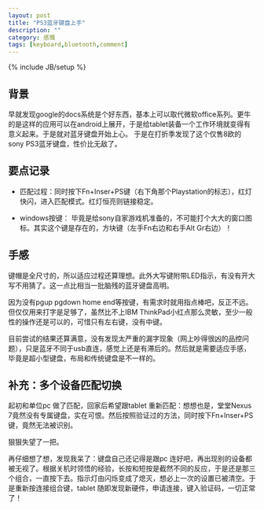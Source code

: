 ```yaml
---
layout: post
title: "PS3蓝牙键盘上手"
description: ""
category: 感慨
tags: [keyboard,bluetooth,comment]
---
```

{% include JB/setup %}

## 背景

  早就发现google的docs系统是个好东西，基本上可以取代微软office系列。更牛的是这样的应用可以在android上展开，于是给tablet装备一个工作环境就变得有意义起来。于是就对蓝牙键盘开始上心。
  于是在打折季发现了这个仅售8欧的sony PS3蓝牙键盘，性价比无敌了。

## 要点记录

* 匹配过程：同时按下Fn+Inser+PS键（右下角那个Playstation的标志），红灯快闪，进入匹配模式。红灯恒亮则链接稳定。

* windows按键： 毕竟是给sony自家游戏机准备的，不可能打个大大的窗口图标。其实这个键是存在的，方块键（左手Fn右边和右手Alt Gr右边）！

## 手感

  键帽是全尺寸的，所以适应过程还算理想。此外大写键附带LED指示，有没有开大写不用猜了。这一点比相当一批脑残的蓝牙键盘高明。
  
  因为没有pgup pgdown home end等按键，有需求时就用指点棒吧，反正不远。 但仅仅用来打字是足够了，虽然比不上IBM ThinkPad小红点那么灵敏，至少一般性的操作还是可以的，可惜只有左右键，没有中键。
  
  目前尝试的结果还算满意，没有发现太严重的漏字现象（网上吵得很凶的品控问题），只是蓝牙不同于usb直连，感觉上还是有滞后的。然后就是需要适应手感，毕竟是超小型键盘，布局和传统键盘是不一样的。

## 补充：多个设备匹配切换

   起初和单位pc 做了匹配，回家后希望跟tablet 重新匹配：想想也是，堂堂Nexus 7竟然没有专属键盘，实在可恨。然后按照验证过的方法，同时按下Fn+Inser+PS键，竟然无法被识别。
   
  狠狠失望了一把。

  再仔细想了想，发现我呆了：键盘自己还记得是跟pc 连好吧，再出现别的设备都被无视了。根据关机时领悟的经验，长按和短按是截然不同的反应，于是还是那三个组合，一直按下去。指示灯由闪烁变成了熄灭，想必上一次的设置已被清空。于是重新按连接组合键，tablet 随即发现新硬件，申请连接，键入验证码，一切正常了！
